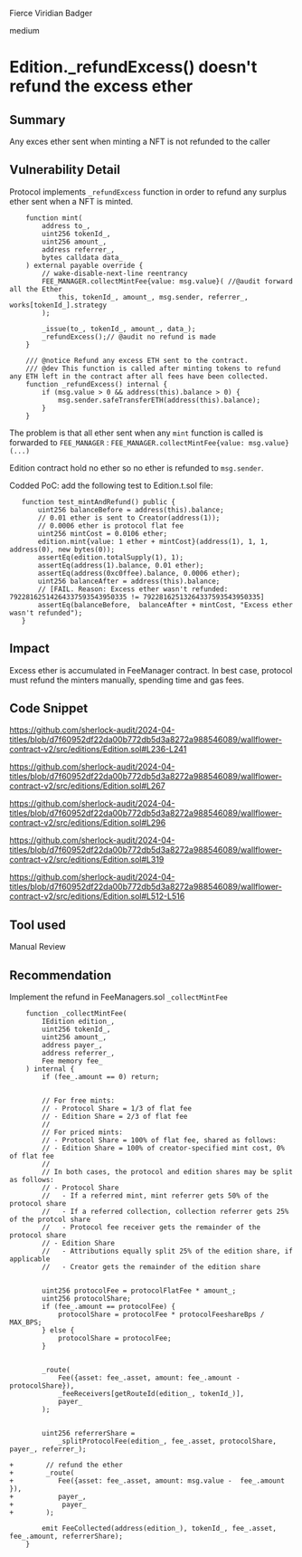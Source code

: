 Fierce Viridian Badger

medium

# Edition._refundExcess() doesn't refund the excess ether

## Summary
Any exces ether sent when minting a NFT is not refunded to the caller

## Vulnerability Detail

Protocol implements `_refundExcess` function in order to refund any surplus ether sent when a NFT is minted.

```solidity
    function mint(
        address to_,
        uint256 tokenId_,
        uint256 amount_,
        address referrer_,
        bytes calldata data_
    ) external payable override {
        // wake-disable-next-line reentrancy
        FEE_MANAGER.collectMintFee{value: msg.value}( //@audit forward all the Ether 
            this, tokenId_, amount_, msg.sender, referrer_, works[tokenId_].strategy
        );

        _issue(to_, tokenId_, amount_, data_);
        _refundExcess();// @audit no refund is made
    }

    /// @notice Refund any excess ETH sent to the contract.
    /// @dev This function is called after minting tokens to refund any ETH left in the contract after all fees have been collected.
    function _refundExcess() internal {
        if (msg.value > 0 && address(this).balance > 0) {
            msg.sender.safeTransferETH(address(this).balance);
        }
    }
```

The problem is that all ether sent when any `mint` function is called is forwarded to `FEE_MANAGER` :
`FEE_MANAGER.collectMintFee{value: msg.value}(...)`

 Edition contract hold no ether so no ether is refunded to `msg.sender`. 
 
 Codded PoC: add the following test to Edition.t.sol file:
 ```solidity
    function test_mintAndRefund() public {
        uint256 balanceBefore = address(this).balance;
        // 0.01 ether is sent to Creator(address(1)); 
        // 0.0006 ether is protocol flat fee
        uint256 mintCost = 0.0106 ether;
        edition.mint{value: 1 ether + mintCost}(address(1), 1, 1, address(0), new bytes(0));
        assertEq(edition.totalSupply(1), 1);
        assertEq(address(1).balance, 0.01 ether);
        assertEq(address(0xc0ffee).balance, 0.0006 ether);
        uint256 balanceAfter = address(this).balance;
        // [FAIL. Reason: Excess ether wasn't refunded: 79228162514264337593543950335 != 79228162513264337593543950335]
        assertEq(balanceBefore,  balanceAfter + mintCost, "Excess ether wasn't refunded");
    }
```

## Impact
Excess ether is accumulated in FeeManager contract. 
In best case, protocol must refund the minters manually, spending time and gas fees.

## Code Snippet
https://github.com/sherlock-audit/2024-04-titles/blob/d7f60952df22da00b772db5d3a8272a988546089/wallflower-contract-v2/src/editions/Edition.sol#L236-L241

https://github.com/sherlock-audit/2024-04-titles/blob/d7f60952df22da00b772db5d3a8272a988546089/wallflower-contract-v2/src/editions/Edition.sol#L267

https://github.com/sherlock-audit/2024-04-titles/blob/d7f60952df22da00b772db5d3a8272a988546089/wallflower-contract-v2/src/editions/Edition.sol#L296

https://github.com/sherlock-audit/2024-04-titles/blob/d7f60952df22da00b772db5d3a8272a988546089/wallflower-contract-v2/src/editions/Edition.sol#L319

https://github.com/sherlock-audit/2024-04-titles/blob/d7f60952df22da00b772db5d3a8272a988546089/wallflower-contract-v2/src/editions/Edition.sol#L512-L516

## Tool used

Manual Review

## Recommendation
Implement the refund in FeeManagers.sol `_collectMintFee`
```solidity
    function _collectMintFee(
        IEdition edition_,
        uint256 tokenId_,
        uint256 amount_,
        address payer_,
        address referrer_,
        Fee memory fee_
    ) internal {
        if (fee_.amount == 0) return;


        // For free mints:
        // - Protocol Share = 1/3 of flat fee
        // - Edition Share = 2/3 of flat fee
        //
        // For priced mints:
        // - Protocol Share = 100% of flat fee, shared as follows:
        // - Edition Share = 100% of creator-specified mint cost, 0% of flat fee
        //
        // In both cases, the protocol and edition shares may be split as follows:
        // - Protocol Share
        //   - If a referred mint, mint referrer gets 50% of the protocol share
        //   - If a referred collection, collection referrer gets 25% of the protcol share
        //   - Protocol fee receiver gets the remainder of the protocol share
        // - Edition Share
        //   - Attributions equally split 25% of the edition share, if applicable
        //   - Creator gets the remainder of the edition share


        uint256 protocolFee = protocolFlatFee * amount_;
        uint256 protocolShare;
        if (fee_.amount == protocolFee) {
            protocolShare = protocolFee * protocolFeeshareBps / MAX_BPS;
        } else {
            protocolShare = protocolFee;
        }


        _route(
            Fee({asset: fee_.asset, amount: fee_.amount - protocolShare}),
            _feeReceivers[getRouteId(edition_, tokenId_)],
            payer_
        );


        uint256 referrerShare =
            _splitProtocolFee(edition_, fee_.asset, protocolShare, payer_, referrer_);

+        // refund the ether
+        _route(
+           Fee({asset: fee_.asset, amount: msg.value -  fee_.amount }),
+           payer_,
+            payer_
+        );

        emit FeeCollected(address(edition_), tokenId_, fee_.asset, fee_.amount, referrerShare);
    }
```